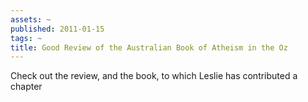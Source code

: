 ```yaml
---
assets: ~
published: 2011-01-15
tags: ~
title: Good Review of the Australian Book of Atheism in the Oz
---
```

Check out the review, and the book, to which Leslie has contributed a chapter